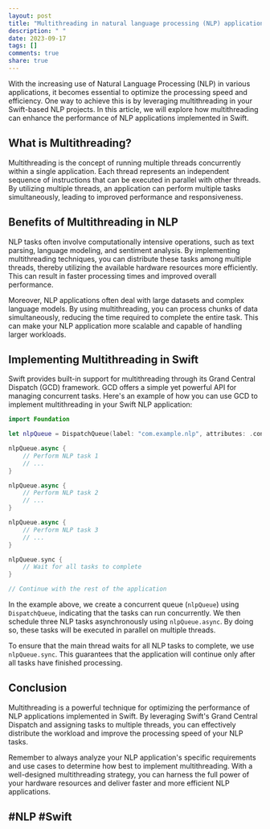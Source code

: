 ```yaml
---
layout: post
title: "Multithreading in natural language processing (NLP) applications with Swift"
description: " "
date: 2023-09-17
tags: []
comments: true
share: true
---
```


With the increasing use of Natural Language Processing (NLP) in various applications, it becomes essential to optimize the processing speed and efficiency. One way to achieve this is by leveraging multithreading in your Swift-based NLP projects. In this article, we will explore how multithreading can enhance the performance of NLP applications implemented in Swift.

## What is Multithreading?

Multithreading is the concept of running multiple threads concurrently within a single application. Each thread represents an independent sequence of instructions that can be executed in parallel with other threads. By utilizing multiple threads, an application can perform multiple tasks simultaneously, leading to improved performance and responsiveness.

## Benefits of Multithreading in NLP

NLP tasks often involve computationally intensive operations, such as text parsing, language modeling, and sentiment analysis. By implementing multithreading techniques, you can distribute these tasks among multiple threads, thereby utilizing the available hardware resources more efficiently. This can result in faster processing times and improved overall performance.

Moreover, NLP applications often deal with large datasets and complex language models. By using multithreading, you can process chunks of data simultaneously, reducing the time required to complete the entire task. This can make your NLP application more scalable and capable of handling larger workloads.

## Implementing Multithreading in Swift

Swift provides built-in support for multithreading through its Grand Central Dispatch (GCD) framework. GCD offers a simple yet powerful API for managing concurrent tasks. Here's an example of how you can use GCD to implement multithreading in your Swift NLP application:

```swift
import Foundation

let nlpQueue = DispatchQueue(label: "com.example.nlp", attributes: .concurrent)

nlpQueue.async {
    // Perform NLP task 1
    // ...
}

nlpQueue.async {
    // Perform NLP task 2
    // ...
}

nlpQueue.async {
    // Perform NLP task 3
    // ...
}

nlpQueue.sync {
    // Wait for all tasks to complete
}

// Continue with the rest of the application
```

In the example above, we create a concurrent queue (`nlpQueue`) using `DispatchQueue`, indicating that the tasks can run concurrently. We then schedule three NLP tasks asynchronously using `nlpQueue.async`. By doing so, these tasks will be executed in parallel on multiple threads.

To ensure that the main thread waits for all NLP tasks to complete, we use `nlpQueue.sync`. This guarantees that the application will continue only after all tasks have finished processing.

## Conclusion

Multithreading is a powerful technique for optimizing the performance of NLP applications implemented in Swift. By leveraging Swift's Grand Central Dispatch and assigning tasks to multiple threads, you can effectively distribute the workload and improve the processing speed of your NLP tasks.

Remember to always analyze your NLP application's specific requirements and use cases to determine how best to implement multithreading. With a well-designed multithreading strategy, you can harness the full power of your hardware resources and deliver faster and more efficient NLP applications.

## #NLP #Swift